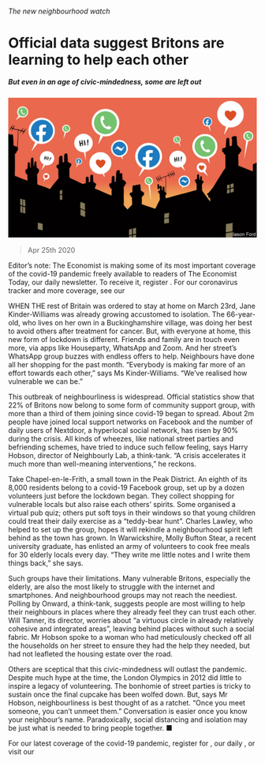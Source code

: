 ###### The new neighbourhood watch

# Official data suggest Britons are learning to help each other 

##### But even in an age of civic-mindedness, some are left out 

![image](images/20200425_BRD001_0.jpg) 

> Apr 25th 2020 

Editor’s note: The Economist is making some of its most important coverage of the covid-19 pandemic freely available to readers of The Economist Today, our daily newsletter. To receive it, register . For our coronavirus tracker and more coverage, see our 

WHEN THE rest of Britain was ordered to stay at home on March 23rd, Jane Kinder-Williams was already growing accustomed to isolation. The 66-year-old, who lives on her own in a Buckinghamshire village, was doing her best to avoid others after treatment for cancer. But, with everyone at home, this new form of lockdown is different. Friends and family are in touch even more, via apps like Houseparty, WhatsApp and Zoom. And her street’s WhatsApp group buzzes with endless offers to help. Neighbours have done all her shopping for the past month. “Everybody is making far more of an effort towards each other,” says Ms Kinder-Williams. “We’ve realised how vulnerable we can be.”

This outbreak of neighbourliness is widespread. Official statistics show that 22% of Britons now belong to some form of community support group, with more than a third of them joining since covid-19 began to spread. About 2m people have joined local support networks on Facebook and the number of daily users of Nextdoor, a hyperlocal social network, has risen by 90% during the crisis. All kinds of wheezes, like national street parties and befriending schemes, have tried to induce such fellow feeling, says Harry Hobson, director of Neighbourly Lab, a think-tank. “A crisis accelerates it much more than well-meaning interventions,” he reckons.


Take Chapel-en-le-Frith, a small town in the Peak District. An eighth of its 8,000 residents belong to a covid-19 Facebook group, set up by a dozen volunteers just before the lockdown began. They collect shopping for vulnerable locals but also raise each others’ spirits. Some organised a virtual pub quiz; others put soft toys in their windows so that young children could treat their daily exercise as a “teddy-bear hunt”. Charles Lawley, who helped to set up the group, hopes it will rekindle a neighbourhood spirit left behind as the town has grown. In Warwickshire, Molly Bufton Stear, a recent university graduate, has enlisted an army of volunteers to cook free meals for 30 elderly locals every day. “They write me little notes and I write them things back,” she says.

Such groups have their limitations. Many vulnerable Britons, especially the elderly, are also the most likely to struggle with the internet and smartphones. And neighbourhood groups may not reach the neediest. Polling by Onward, a think-tank, suggests people are most willing to help their neighbours in places where they already feel they can trust each other. Will Tanner, its director, worries about “a virtuous circle in already relatively cohesive and integrated areas”, leaving behind places without such a social fabric. Mr Hobson spoke to a woman who had meticulously checked off all the households on her street to ensure they had the help they needed, but had not leafleted the housing estate over the road.

Others are sceptical that this civic-mindedness will outlast the pandemic. Despite much hype at the time, the London Olympics in 2012 did little to inspire a legacy of volunteering. The bonhomie of street parties is tricky to sustain once the final cupcake has been wolfed down. But, says Mr Hobson, neighbourliness is best thought of as a ratchet. “Once you meet someone, you can’t unmeet them.” Conversation is easier once you know your neighbour’s name. Paradoxically, social distancing and isolation may be just what is needed to bring people together. ■

For our latest coverage of the covid-19 pandemic, register for , our daily , or visit our 

